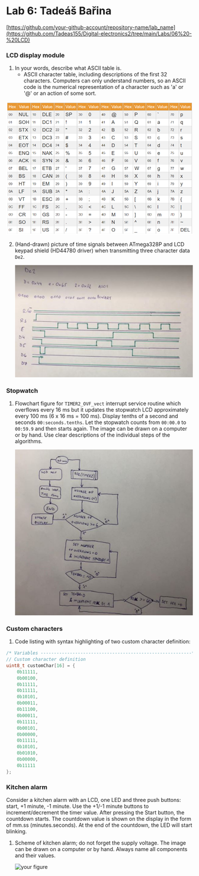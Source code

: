 # Lab 6: Tadeáš Bařina


[https://github.com/your-github-account/repository-name/lab_name](https://github.com/Tadeas155/Digital-electronics2/tree/main/Labs/06%20-%20LCD)


### LCD display module

1. In your words, describe what ASCII table is.
   * ASCII character table, including descriptions of the first 32 characters. Computers can only understand numbers, so an ASCII code is the numerical representation of a character such as 'a' or '@' or an action of some sort.

![your figure](https://github.com/Tadeas155/Digital-electronics2/blob/main/Labs/06%20-%20LCD/Images/ascii-table.png)

2. (Hand-drawn) picture of time signals between ATmega328P and LCD keypad shield (HD44780 driver) when transmitting three character data `De2`.

   ![your figure](https://github.com/Tadeas155/Digital-electronics2/blob/main/Labs/06%20-%20LCD/Images/de2.JPG)


### Stopwatch

1. Flowchart figure for `TIMER2_OVF_vect` interrupt service routine which overflows every 16&nbsp;ms but it updates the stopwatch LCD approximately every 100&nbsp;ms (6 x 16&nbsp;ms = 100&nbsp;ms). Display tenths of a second and seconds `00:seconds.tenths`. Let the stopwatch counts from `00:00.0` to `00:59.9` and then starts again. The image can be drawn on a computer or by hand. Use clear descriptions of the individual steps of the algorithms.

   ![your figure](https://github.com/Tadeas155/Digital-electronics2/blob/main/Labs/06%20-%20LCD/Images/scheme.JPG)


### Custom characters

1. Code listing with syntax highlighting of two custom character definition:

```c
/* Variables ---------------------------------------------------------*/
// Custom character definition
uint8_t customChar[16] = {
    0b11111,
    0b00100,
    0b11111,
    0b11111,
    0b10101,
    0b00011,
    0b11100,
    0b00011,
    0b11111,
    0b00101,
    0b00000,
    0b11111,
    0b10101,
    0b01010,
    0b00000,
    0b11111
};
```


### Kitchen alarm

Consider a kitchen alarm with an LCD, one LED and three push buttons: start, +1 minute, -1 minute. Use the +1/-1 minute buttons to increment/decrement the timer value. After pressing the Start button, the countdown starts. The countdown value is shown on the display in the form of mm.ss (minutes.seconds). At the end of the countdown, the LED will start blinking.

1. Scheme of kitchen alarm; do not forget the supply voltage. The image can be drawn on a computer or by hand. Always name all components and their values.

   ![your figure]()
